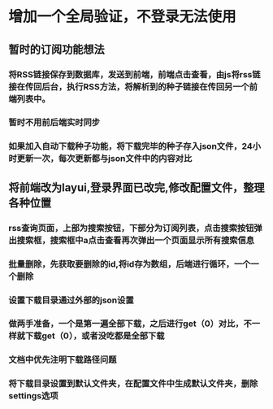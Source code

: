 # 增加一个全局验证，不登录无法使用

## 暂时的订阅功能想法

### 将RSS链接保存到数据库，发送到前端，前端点击查看，由js将rss链接在传回后台，执行RSS方法，将解析到的种子链接在传回另一个前端列表中。

### 暂时不用前后端实时同步

### 如果加入自动下载种子功能，将下载完毕的种子存入json文件，24小时更新一次，每次更新都与json文件中的内容对比

## 将前端改为layui,登录界面已改完,修改配置文件，整理各种位置

### rss查询页面，上部为搜索按钮，下部分为订阅列表，点击搜索按钮弹出搜索框，搜索框中a点击查看再次弹出一个页面显示所有搜索信息

### 批量删除，先获取要删除的id,将id存为数组，后端进行循环，一个一个删除

### 设置下载目录通过外部的json设置

### 做两手准备，一个是第一遍全部下载，之后进行get（0）对比，不一样就下载get（0），或者没吃都是全部下载

### 文档中优先注明下载路径问题

### 将下载目录设置到默认文件夹，在配置文件中生成默认文件夹，删除settings选项